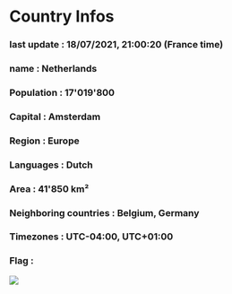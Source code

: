 # Country  Infos
### last update : 18/07/2021, 21:00:20 (France time)

### name : Netherlands
### Population : 17'019'800
### Capital : Amsterdam
### Region : Europe
### Languages : Dutch
### Area : 41'850 km²
### Neighboring countries : Belgium, Germany
### Timezones : UTC-04:00, UTC+01:00

### Flag :
![](https://restcountries.eu/data/nld.svg)
